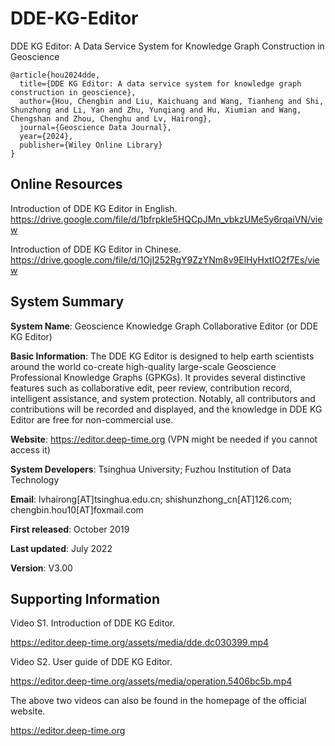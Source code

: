 # DDE-KG-Editor
DDE KG Editor: A Data Service System for Knowledge Graph Construction in Geoscience
```
@article{hou2024dde,
  title={DDE KG Editor: A data service system for knowledge graph construction in geoscience},
  author={Hou, Chengbin and Liu, Kaichuang and Wang, Tianheng and Shi, Shunzhong and Li, Yan and Zhu, Yunqiang and Hu, Xiumian and Wang, Chengshan and Zhou, Chenghu and Lv, Hairong},
  journal={Geoscience Data Journal},
  year={2024},
  publisher={Wiley Online Library}
}
```

## Online Resources

Introduction of DDE KG Editor in English. https://drive.google.com/file/d/1bfrpkle5HQCpJMn_vbkzUMe5y6rqaiVN/view

Introduction of DDE KG Editor in Chinese. https://drive.google.com/file/d/1OjI252RgY9ZzYNm8v9ElHyHxtIO2f7Es/view


## System Summary

**System Name**: Geoscience Knowledge Graph Collaborative Editor (or DDE KG Editor)

**Basic Information**: The DDE KG Editor is designed to help earth scientists around the world co-create high-quality large-scale Geoscience Professional Knowledge Graphs (GPKGs). It provides several distinctive features such as collaborative edit, peer review, contribution record, intelligent assistance, and system protection. Notably, all contributors and contributions will be recorded and displayed, and the knowledge in DDE KG Editor are free for non-commercial use.

**Website**: https://editor.deep-time.org (VPN might be needed if you cannot access it)

**System Developers**: Tsinghua University; Fuzhou Institution of Data Technology

**Email**: lvhairong[AT]tsinghua.edu.cn; shishunzhong_cn[AT]126.com; chengbin.hou10[AT]foxmail.com

**First released**: October 2019

**Last updated**: July 2022

**Version**: V3.00

## Supporting Information

Video S1. Introduction of DDE KG Editor. 

https://editor.deep-time.org/assets/media/dde.dc030399.mp4 

Video S2. User guide of DDE KG Editor.

https://editor.deep-time.org/assets/media/operation.5406bc5b.mp4 

The above two videos can also be found in the homepage of the official website.

https://editor.deep-time.org
